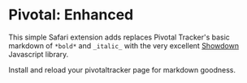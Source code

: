 Pivotal: Enhanced
=================

This simple Safari extension adds replaces Pivotal Tracker's basic markdown of `*bold*` and `_italic_` with 
the very excellent [Showdown](http://attacklab.net/showdown/) Javascript library.

Install and reload your pivotaltracker page for markdown goodness.